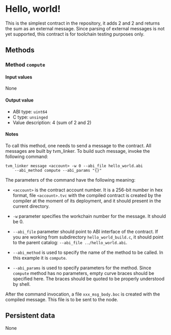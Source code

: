 # Hello, world!

This is the simplest contract in the repository, it adds 2 and 2 and 
returns the sum as an external message. Since parsing of external messages 
is not yet supported, this contract is for toolchain testing purposes
only.

## Methods

### Method `compute`
#### Input values
None
#### Output value
* ABI type: `uint64`
* C type: `unsinged`
* Value description: 4 (sum of 2 and 2)
#### Notes
To call this method, one needs to send a message to the contract.
All messages are built by tvm_linker.
To build such message, invoke the following command:

    tvm_linker message <account> -w 0 --abi_file hello_world.abi 
        --abi_method compute --abi_params "{}"

The parameters of the command have the following meaning:

* `<account>` is the contract account number. It is a 256-bit number in hex format, 
file `<account>.tvc` with the compiled contract is created by the compiler at the 
moment of its deployment, and it should present in the current directory. 

* `-w` parameter specifies the workchain number for the message. It should be 0.

* `--abi_file` parameter should point to ABI interface of the contract. If you are
working from subdirectory `hello_world_build.c`, it should point to the parent catalog:
`--abi_file ../hello_world.abi`.

* `--abi_method` is used to specify the name of the method to be called. In this example
it is `compute`.

* `--abi_params` is used to specify parameters for the method. Since `compute` method has no
parameters, empty curve braces should be specified here. The braces should be
quoted to be properly understood by shell.

After the command invocation, a file `xxx_msg_body.boc` is created with the compiled
message. This file is to be sent to the node.

## Persistent data

None